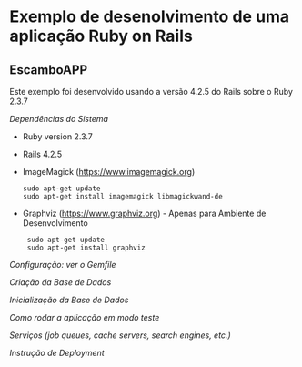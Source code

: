 # Exemplo de desenolvimento de uma aplicação Ruby on Rails

## EscamboAPP
Este exemplo foi desenvolvido usando a versão 4.2.5 do Rails sobre o Ruby 2.3.7



*Dependências do Sistema*

- Ruby version 2.3.7

- Rails 4.2.5

- ImageMagick (https://www.imagemagick.org)
   ```
   sudo apt-get update
   sudo apt-get install imagemagick libmagickwand-de
   ```
   
 - Graphviz (https://www.graphviz.org) - Apenas para Ambiente de Desenvolvimento
    ```
     sudo apt-get update
     sudo apt-get install graphviz
     ```

*Configuração: ver o Gemfile*

*Criação da Base de Dados*

*Inicialização da Base de Dados*

*Como rodar a aplicação em modo teste*

*Serviços (job queues, cache servers, search engines, etc.)*

*Instrução de Deployment*

